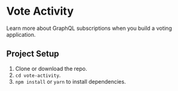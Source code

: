 # Vote Activity

Learn more about GraphQL subscriptions when you build a voting application.

## Project Setup

1. Clone or download the repo.
2. `cd vote-activity`.
3. `npm install` or `yarn` to install dependencies.
